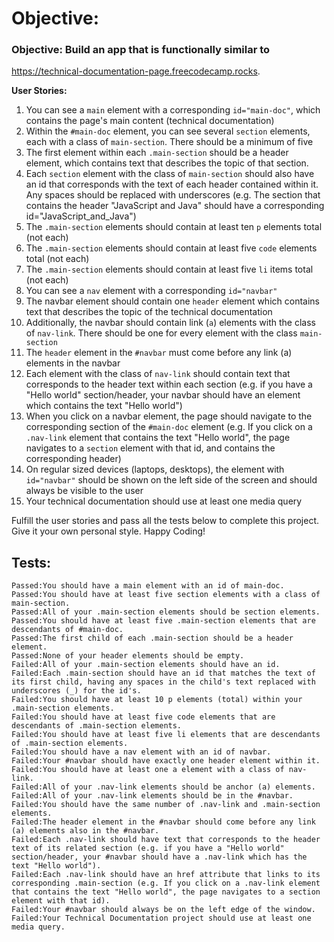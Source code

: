 # Objective:

### Objective: Build an app that is functionally similar to

https://technical-documentation-page.freecodecamp.rocks.

<strong>User Stories:</strong>

1. You can see a `main` element with a corresponding `id="main-doc"`, which contains the page's main content (technical documentation)
2. Within the `#main-doc` element, you can see several `section` elements, each with a class of `main-section`. There should be a minimum of five
3. The first element within each `.main-section` should be a header element, which contains text that describes the topic of that section.
4. Each `section` element with the class of `main-section` should also have an id that corresponds with the text of each header contained within it. Any spaces should be replaced with underscores (e.g. The section that contains the header "JavaScript and Java" should have a corresponding id="JavaScript_and_Java")
5. The `.main-section` elements should contain at least ten `p` elements total (not each)
6. The `.main-section` elements should contain at least five `code` elements total (not each)
7. The `.main-section` elements should contain at least five `li` items total (not each)
8. You can see a `nav` element with a corresponding `id="navbar"`
9. The navbar element should contain one `header` element which contains text that describes the topic of the technical documentation
10. Additionally, the navbar should contain link (`a`) elements with the class of `nav-link`. There should be one for every element with the class `main-section`
11. The `header` element in the `#navbar` must come before any link (a) elements in the navbar
12. Each element with the class of `nav-link` should contain text that corresponds to the header text within each section (e.g. if you have a "Hello world" section/header, your navbar should have an element which contains the text "Hello world")
13. When you click on a navbar element, the page should navigate to the corresponding section of the `#main-doc` element (e.g. If you click on a `.nav-link` element that contains the text "Hello world", the page navigates to a `section` element with that id, and contains the corresponding header)
14. On regular sized devices (laptops, desktops), the element with `id="navbar"` should be shown on the left side of the screen and should always be visible to the user
15. Your technical documentation should use at least one media query

Fulfill the user stories and pass all the tests below to complete this project. Give it your own personal style. Happy Coding!

## Tests:

```
Passed:You should have a main element with an id of main-doc.
Passed:You should have at least five section elements with a class of main-section.
Passed:All of your .main-section elements should be section elements.
Passed:You should have at least five .main-section elements that are descendants of #main-doc.
Passed:The first child of each .main-section should be a header element.
Passed:None of your header elements should be empty.
Failed:All of your .main-section elements should have an id.
Failed:Each .main-section should have an id that matches the text of its first child, having any spaces in the child's text replaced with underscores (_) for the id's.
Failed:You should have at least 10 p elements (total) within your .main-section elements.
Failed:You should have at least five code elements that are descendants of .main-section elements.
Failed:You should have at least five li elements that are descendants of .main-section elements.
Failed:You should have a nav element with an id of navbar.
Failed:Your #navbar should have exactly one header element within it.
Failed:You should have at least one a element with a class of nav-link.
Failed:All of your .nav-link elements should be anchor (a) elements.
Failed:All of your .nav-link elements should be in the #navbar.
Failed:You should have the same number of .nav-link and .main-section elements.
Failed:The header element in the #navbar should come before any link (a) elements also in the #navbar.
Failed:Each .nav-link should have text that corresponds to the header text of its related section (e.g. if you have a "Hello world" section/header, your #navbar should have a .nav-link which has the text "Hello world").
Failed:Each .nav-link should have an href attribute that links to its corresponding .main-section (e.g. If you click on a .nav-link element that contains the text "Hello world", the page navigates to a section element with that id).
Failed:Your #navbar should always be on the left edge of the window.
Failed:Your Technical Documentation project should use at least one media query.
```
